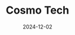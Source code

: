 ---  
layout: startup_page  
title: "Cosmo Tech"  
id: "cosmotech.com"  
permalink: "/cosmotechcosmotech.com12022024/"  
website: "https://cosmotech.com/"  
funding_round: "Majority Investment"  
funding_amount: ""  
investors: "Insight Partners, Phillip Hazen, Gerry Coulter"  
about: "Cosmo Tech provides AI simulation software for enterprise decision-making. Its software helps organizations navigate complexity by evaluating numerous scenarios to find optimal solutions, improving financial performance and resilience. The platform is used in various sectors to solve challenges like supply chain resiliency."  
markets: "AI, Simulation Software, Supply Chain, Finance, Forecasting, Utilities, Transport, Smart Cities, Nuclear Energy, Electricity, Crisis Management, Predictive Analytics, Complex Systems, Complexity Science, Decision Management, Augmented Intelligence, Business Analytics, B2B, Process Control, Energy, Mobility, Manufacturing, digital twins, Prescriptive Analytics, Artificial Intelligence, Resilience, AI Simulation"  
hq: "Lyon, Rhone, France"  
founded_year: "2010"  
linkedin: "https://www.linkedin.com/company/cosmotechweb"  
twitter: ""  
instagram: ""  
facebook: ""  
crunchbase: "https://www.crunchbase.com/organization/cosmo-company?utm_source=linkedin&utm_medium=referral&utm_campaign=linkedin_companies&utm_content=profile_cta_anon&trk=funding_crunchbase"  
pitchbook: "https://pitchbook.com/profiles/company/62205-58"  

date_display: "02-Dec-2024"  
date: "2024-12-02"

# SEO Optimization  
meta_title: "Cosmo Tech - Majority Investment"  
meta_description: "Cosmo Tech, Cosmo Tech provides AI simulation software for enterprise decision-making. Its software helps organizations navigate complexity by evaluating numerous..."  
meta_keywords: "Cosmo Tech, AI, Simulation Software, Supply Chain, Finance, Forecasting, Utilities, Transport, Smart Cities, Nuclear Energy, Electricity, Crisis Management, Predictive Analytics, Complex Systems, Complexity Science, Decision Management, Augmented Intelligence, Business Analytics, B2B, Process Control, Energy, Mobility, Manufacturing, digital twins, Prescriptive Analytics, Artificial Intelligence, Resilience, AI Simulation, Majority Investment funding"  
canonical_url: "https://startup.projectstartups.com/cosmotechcosmotech.com12022024/"  
---